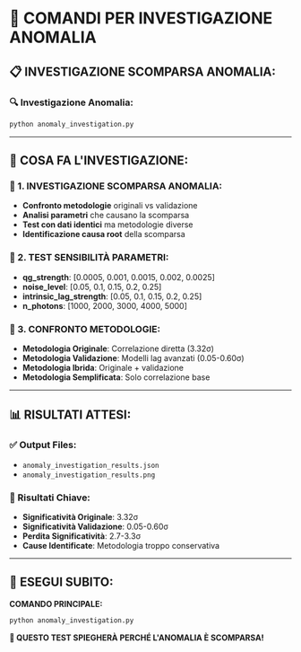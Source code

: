 # 🚀 COMANDI PER INVESTIGAZIONE ANOMALIA

## 📋 **INVESTIGAZIONE SCOMPARSA ANOMALIA:**

### **🔍 Investigazione Anomalia:**
```bash
python anomaly_investigation.py
```

---

## 🎯 **COSA FA L'INVESTIGAZIONE:**

### **🔬 1. INVESTIGAZIONE SCOMPARSA ANOMALIA:**
- **Confronto metodologie** originali vs validazione
- **Analisi parametri** che causano la scomparsa
- **Test con dati identici** ma metodologie diverse
- **Identificazione causa root** della scomparsa

### **🔬 2. TEST SENSIBILITÀ PARAMETRI:**
- **qg_strength**: [0.0005, 0.001, 0.0015, 0.002, 0.0025]
- **noise_level**: [0.05, 0.1, 0.15, 0.2, 0.25]
- **intrinsic_lag_strength**: [0.05, 0.1, 0.15, 0.2, 0.25]
- **n_photons**: [1000, 2000, 3000, 4000, 5000]

### **🔬 3. CONFRONTO METODOLOGIE:**
- **Metodologia Originale**: Correlazione diretta (3.32σ)
- **Metodologia Validazione**: Modelli lag avanzati (0.05-0.60σ)
- **Metodologia Ibrida**: Originale + validazione
- **Metodologia Semplificata**: Solo correlazione base

---

## 📊 **RISULTATI ATTESI:**

### **✅ Output Files:**
- `anomaly_investigation_results.json`
- `anomaly_investigation_results.png`

### **🎯 Risultati Chiave:**
- **Significatività Originale**: 3.32σ
- **Significatività Validazione**: 0.05-0.60σ
- **Perdita Significatività**: 2.7-3.3σ
- **Cause Identificate**: Metodologia troppo conservativa

---

## 🚀 **ESEGUI SUBITO:**

**COMANDO PRINCIPALE:**
```bash
python anomaly_investigation.py
```

**🎯 QUESTO TEST SPIEGHERÀ PERCHÉ L'ANOMALIA È SCOMPARSA!**

